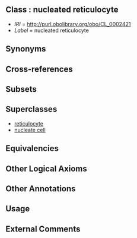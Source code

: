 
## Class : nucleated reticulocyte

 * *IRI* = http://purl.obolibrary.org/obo/CL_0002421
 * *Label* = nucleated reticulocyte

## Synonyms


## Cross-references


## Subsets


## Superclasses

 * [reticulocyte](../../CL/58/CL_0000558.md)
 * [nucleate cell](../../CL/42/CL_0002242.md)

## Equivalencies


## Other Logical Axioms


## Other Annotations


## Usage


## External Comments

